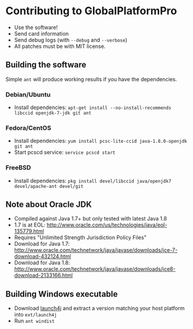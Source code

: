 # Contributing to GlobalPlatformPro
 * Use the software!
 * Send card information
 * Send debug logs (with ```--debug``` and ```--verbose```)
 * All patches must be with MIT license.

## Building the software
Simple `ant` will produce working results if you have the dependencies.

### Debian/Ubuntu
 * Install dependencies: `apt-get install --no-install-recommends libccid openjdk-7-jdk git ant`

### Fedora/CentOS
 * Install dependencies: `yum install pcsc-lite-ccid java-1.8.0-openjdk git ant`
 * Start pcscd service: `service pcscd start`

### FreeBSD
 * Install dependencies: `pkg install devel/libccid java/openjdk7 devel/apache-ant devel/git`

## Note about Oracle JDK
 * Compiled against Java 1.7+ but only tested with latest Java 1.8
  * 1.7 is at EOL: http://www.oracle.com/us/technologies/java/eol-135779.html   
 * Requires "Unlimited Strength Jurisdiction Policy Files"
  * Download for Java 1.7: http://www.oracle.com/technetwork/java/javase/downloads/jce-7-download-432124.html
  * Download for Java 1.8: http://www.oracle.com/technetwork/java/javase/downloads/jce8-download-2133166.html

## Building Windows executable
 * Download [launch4j](http://launch4j.sourceforge.net/) and extract a version matching your host platform into `ext/launch4j`
 * Run `ant windist`
